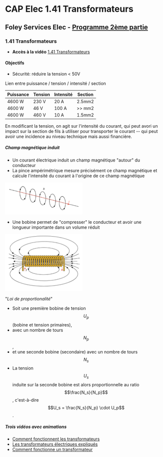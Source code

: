 # CAP Elec 1.41 Transformateurs
## Foley Services Elec - [Programme 2ème partie](../2eme_partie/README.md)

### 1.41 Transformateurs

- **Accès à la vidéo** [1.41 Transformateurs](https://youtu.be/3l55DdoqlK4)

#### Objectifs

- Sécurité: réduire la tension < 50V

Lien entre puissance / tension / intensité / section

| Puissance | Tension | Intensité | Section |
|-----------|---------|-----------|---------|
| 4600 W    | 230 V   | 20 A      | 2.5mm2  |
| 4600 W    | 46 V    | 100 A     | >> mm2  |
| 4600 W    | 460 V    | 10 A     | 1.5mm2  |

En modificant la tension, on agit sur l'intensité du courant, qui peut avori un impact sur la section de fils à utiliser pour transporter le courant -- qui peut avoir une incidence au niveau technique mais aussi financière.

##### Champ magnétique induit

- Un courant électrique induit un champ magnétique "autour" du conducteur
- La pince ampérimétrique mesure précisément ce champ magnétique et calcule l'intensité du courant à l'origine de ce champ magnétique

<img src="./images/Champ_magnetique_autour_fil.png" width="50%">

- Une bobine permet de "compresser" le conducteur et avoir une longueur importante dans un volume réduit

<img src="./images/Champ_magnetique_autour_bobine.png" width="50%">

"*Loi de proportionalité*"

- Soit une première bobine de tension $$U_p$$ (bobine et tension primaires),
- avec un nombre de tours $$N_p$$,
- et une seconde bobine (secondaire) avec un nombre de tours $$N_s$$
- La tension $$U_s$$ induite sur la seconde bobine est alors proportionnelle au ratio $$\frac{N_s}{N_p}$$, c'est-à-dire $$U_s = \frac{N_s}{N_p} \cdot U_p$$.

##### Trois vidéos avec animations

- [Comment fonctionnent les transformateurs](https://youtube.com/watch?v=7P6iBscQB8s)
- [Les transformateurs électriques expliqués](https://www.youtube.com/watch?v=eBIVzRNZXb0)
- [Comment fonctionne un transformateur](https://www.youtube.com/watch?v=-fcqcpBq34E)
